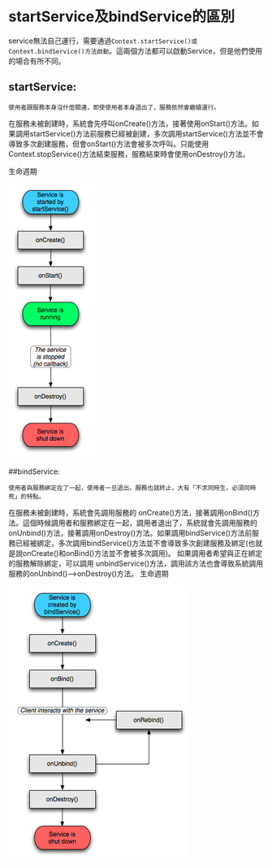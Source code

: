 # startService及bindService的區別


service無法自己運行，需要通過`Context.startService()或Context.bindService()方法啟動`。這兩個方法都可以啟動Service，但是他們使用的場合有所不同。

## startService:

`使用者跟服務本身沒什麼關連，即使使用者本身退出了，服務依然會繼續運行。`

在服務未被創建時，系統會先呼叫onCreate()方法，接著使用onStart()方法。如果調用startService()方法前服務已經被創建，多次調用startService()方法並不會
導致多次創建服務，但會onStart()方法會被多次呼叫。只能使用Context.stopService()方法結束服務，服務結束時會使用onDestroy()方法。

生命週期


 
![](images/service_lifecycle2.png)


##bindService:

`使用者與服務綁定在了一起，使用者一旦退出，服務也就終止，大有「不求同時生，必須同時死」的特點。`

在服務未被創建時，系統會先調用服務的 onCreate()方法，接著調用onBind()方法。這個時候調用者和服務綁定在一起，調用者退出了，系統就會先調用服務的onUnbind()方法，接著調用onDestroy()方法。如果調用bindService()方法前服務已經被綁定，多次調用bindService()方法並不會導致多次創建服務及綁定(也就是說onCreate()和onBind()方法並不會被多次調用)。
如果調用者希望與正在綁定的服務解除綁定，可以調用 unbindService()方法，調用該方法也會導致系統調用服務的onUnbind()-->onDestroy()方法。
生命週期

![](images/service_lifecycle3.png)